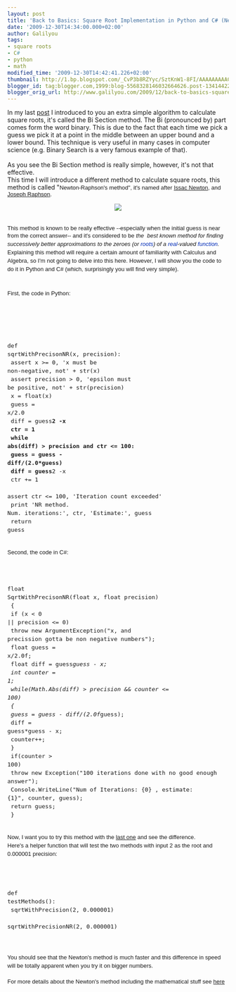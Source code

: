 ```yaml
---
layout: post
title: 'Back to Basics: Square Root Implementation in Python and C# (Newton''s Method)'
date: '2009-12-30T14:34:00.000+02:00'
author: Galilyou
tags:
- square roots
- C#
- python
- math
modified_time: '2009-12-30T14:42:41.226+02:00'
thumbnail: http://1.bp.blogspot.com/_CvP3b8RZYyc/SztKnW1-8FI/AAAAAAAAACc/tqx_5nk2EJ8/s72-c/isaac_newton.jpg
blogger_id: tag:blogger.com,1999:blog-5568328146032664626.post-1341442234138685575
blogger_orig_url: http://www.galilyou.com/2009/12/back-to-basics-square-root_30.html
---
```


In my last <a href="http://galilyou.blogspot.com/2009/12/back-to-basics-square-root.html">post</a>&nbsp;I introduced to you an extra simple algorithm to calculate square roots, it's called the Bi Section method. The Bi (pronounced by) part comes form the word binary. This is due to the fact that each time we pick a guess we pick it at a point in the middle between an upper bound and a lower bound. This technique is very useful in many cases in computer science (e.g. Binary Search is a very famous example of that).<br /><br />As you see the Bi Section method is really simple, however, it's not that effective.<br />This time I will introduce a different method to calculate square roots, this method is called "<span style="font-family: verdana, arial, helvetica, sans-serif; font-size: small;">Newton-Raphson's method", it's named after <a href="http://en.wikipedia.org/wiki/Isaac_Newton">Issac Newton</a>, and <a href="http://en.wikipedia.org/wiki/Joseph_Raphson">Joseph Raphson</a>.</span><br /><div class="separator" style="clear: both; text-align: center;"><a href="http://1.bp.blogspot.com/_CvP3b8RZYyc/SztKnW1-8FI/AAAAAAAAACc/tqx_5nk2EJ8/s1600-h/isaac_newton.jpg" imageanchor="1" style="margin-left: 1em; margin-right: 1em;"><img border="0" src="http://1.bp.blogspot.com/_CvP3b8RZYyc/SztKnW1-8FI/AAAAAAAAACc/tqx_5nk2EJ8/s320/isaac_newton.jpg" /></a><br /></div><span style="font-family: verdana, arial, helvetica, sans-serif; font-size: small;"><br /></span><br /><span style="font-family: verdana, arial, helvetica, sans-serif; font-size: small;">This method is known to be really effective --especially when the initial guess is near from the correct answer-- and it's considered to be <i>the&nbsp;</i><span style="font-family: sans-serif; font-size: 13px; line-height: 19px;"><i>&nbsp;best known method for finding successively better approximations to the zeroes (or&nbsp;</i><a href="http://en.wikipedia.org/wiki/Root_of_a_function" style="background-attachment: initial; background-clip: initial; background-color: initial; background-image: none; background-origin: initial; background-position: initial initial; background-repeat: initial initial; color: #002bb8; text-decoration: none;" title="Root of a function"><i>roots</i></a><i>) of a&nbsp;</i><a href="http://en.wikipedia.org/wiki/Real_number" style="background-attachment: initial; background-clip: initial; background-color: initial; background-image: none; background-origin: initial; background-position: initial initial; background-repeat: initial initial; color: #002bb8; text-decoration: none;" title="Real number"><i>real</i></a><i>-valued&nbsp;</i><i><a href="http://en.wikipedia.org/wiki/Function_(mathematics)" style="background-attachment: initial; background-clip: initial; background-color: initial; background-image: none; background-origin: initial; background-position: initial initial; background-repeat: initial initial; color: #002bb8; text-decoration: none;" title="Function (mathematics)">function</a>.&nbsp;</i></span></span><br /><span style="font-family: sans-serif; font-size: small;"><span style="font-size: 13px; line-height: 19px;">Explaining this method will require a certain amount of familiarity with Calculus and Algebra, so I'm not going to delve into this here. However, I will show you the code to do it in Python and C# (which, surprisingly you will find very simple).&nbsp;</span></span><br /><span style="font-family: sans-serif; font-size: small;"><span style="font-size: 13px; line-height: 19px;"><br /></span></span><br /><span style="font-family: sans-serif; font-size: small;"><span style="font-size: 13px; line-height: 19px;">First, the code in Python:<br /><br /></span></span><br /><span style="font-family: sans-serif; font-size: small;"><span style="font-size: 13px; line-height: 19px;"></span></span><br /><span style="font-family: sans-serif; font-size: small;"><span style="font-size: 13px; line-height: 19px;"></span></span><br /><span style="font-family: sans-serif; font-size: small;"><span style="font-size: 13px; line-height: 19px;"></span></span><br /><span style="font-family: sans-serif; font-size: small;"><span style="font-size: 13px; line-height: 19px;"><pre class="python" name="code">def sqrtWithPrecisonNR(x, precision):   <br />    assert x &gt;= 0, 'x must be non-negative, not' + str(x)<br />    assert precision &gt; 0, 'epsilon must be positive, not' + str(precision)<br />    x = float(x)<br />    guess = x/2.0    <br />    diff = guess**2 -x<br />    ctr = 1<br />    while abs(diff) &gt; precision and ctr &lt;= 100:<br />        guess = guess - diff/(2.0*guess)<br />        diff = guess**2 -x<br />        ctr += 1<br />    assert ctr &lt;= 100, 'Iteration count exceeded'<br />    print 'NR method. Num. iterations:', ctr, 'Estimate:', guess<br />    return guess<br /><br /></pre></span></span> <span style="font-family: sans-serif; font-size: small;"><span style="font-size: 13px; line-height: 19px;"> </span></span> <span style="font-family: sans-serif; font-size: small;"><span style="font-size: 13px; line-height: 19px;"> </span></span> <span style="font-family: sans-serif; font-size: small;"><span style="font-size: 13px; line-height: 19px;">Second, the code in C#:&nbsp; </span></span><br /><span style="font-family: sans-serif; font-size: small;"><span style="font-size: 13px; line-height: 19px;"></span></span><br /><span style="font-family: sans-serif; font-size: small;"><span style="font-size: 13px; line-height: 19px;"></span></span><br /><span style="font-family: sans-serif; font-size: small;"><span style="font-size: 13px; line-height: 19px;"></span></span><br /><span style="font-family: sans-serif; font-size: small;"><span style="font-size: 13px; line-height: 19px;"><pre class="csharp" name="code">float SqrtWithPrecisonNR(float x, float precision)<br />        {<br />            if (x &lt; 0 || precision &lt;= 0)<br />                throw new ArgumentException("x, and precission gotta be non negative numbers");<br />            float guess = x/2.0f;<br />            float diff = guess*guess - x;<br />            int counter = 1;<br />            while(Math.Abs(diff) &gt; precision &amp;&amp; counter &lt;= 100)<br />            {<br />                guess = guess - diff/(2.0f*guess);<br />                diff = guess*guess - x;<br />                counter++;<br />            }<br />            if(counter &gt; 100)<br />                throw new Exception("100 iterations done with no good enough answer");<br />            Console.WriteLine("Num of Iterations: {0} , estimate: {1}", counter, guess);<br />            return guess;<br />        }<br /></pre><br />Now, I want you to try this method with the <a href="http://galilyou.blogspot.com/2009/12/back-to-basics-square-root.html">last one</a> and see the difference. <br />Here's a helper function that will test the two methods with input 2 as the root and 0.000001 precision: <br /><br /><br /><br /><pre class="python" name="code">def testMethods():<br />    sqrtWithPrecision(2, 0.000001)<br />    sqrtWithPrecisionNR(2, 0.000001)    <br /></pre></span></span><span style="font-family: sans-serif; font-size: small;"><span style="font-size: 13px; line-height: 19px;"><br />You should see that the Newton's method is much faster and this difference in speed will be totally apparent when you try it on bigger numbers.<br /></span></span> <span style="font-family: sans-serif; font-size: small;"><span style="font-size: 13px; line-height: 19px;"> </span></span> <span style="font-family: sans-serif; font-size: small;"><span style="font-size: 13px; line-height: 19px;"> </span></span> <br /><span style="font-family: sans-serif; font-size: small;"><span style="font-size: 13px; line-height: 19px;">For more details about the Newton's method including the mathematical stuff see <a href="http://en.wikipedia.org/wiki/Newton's_method">here</a></span></span>